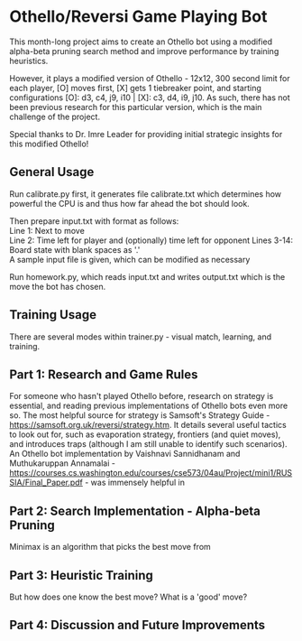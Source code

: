 # Othello/Reversi Game Playing Bot
This month-long project aims to create an Othello bot using a modified alpha-beta pruning search method and improve performance by training heuristics. 

However, it plays a modified version of Othello - 12x12, 300 second limit for each player, [O] moves first, [X] gets 1 tiebreaker point, and starting configurations [O]: d3, c4, j9, i10 | [X]: c3, d4, i9, j10. As such, there has not been previous research for this particular version, which is the main challenge of the project.

Special thanks to Dr. Imre Leader for providing initial strategic insights for this modified Othello!

## General Usage
Run calibrate.py first, it generates file calibrate.txt which determines how powerful the CPU is and thus how far ahead the bot should look.

Then prepare input.txt with format as follows:  
Line 1: Next to move  
Line 2: Time left for player and (optionally) time left for opponent
Lines 3-14: Board state with blank spaces as '.'  
A sample input file is given, which can be modified as necessary

Run homework.py, which reads input.txt and writes output.txt which is the move the bot has chosen.

## Training Usage
There are several modes within trainer.py - visual match, learning, and training. 

## Part 1: Research and Game Rules
For someone who hasn't played Othello before, research on strategy is essential, and reading previous implementations of Othello bots even more so. The most helpful source for strategy is Samsoft's Strategy Guide - https://samsoft.org.uk/reversi/strategy.htm. It details several useful tactics to look out for, such as evaporation strategy, frontiers (and quiet moves), and introduces traps (although I am still unable to identify such scenarios). An Othello bot implementation by Vaishnavi Sannidhanam and Muthukaruppan Annamalai -https://courses.cs.washington.edu/courses/cse573/04au/Project/mini1/RUSSIA/Final_Paper.pdf - was immensely helpful in 

## Part 2: Search Implementation - Alpha-beta Pruning
Minimax is an algorithm that picks the best move from

## Part 3: Heuristic Training
But how does one know the best move? What is a 'good' move?

## Part 4: Discussion and Future Improvements
